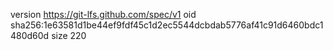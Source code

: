 version https://git-lfs.github.com/spec/v1
oid sha256:1e63581d1be44ef9fdf45c1d2ec5544dcbdab5776af41c91d6460bdc1480d60d
size 220
